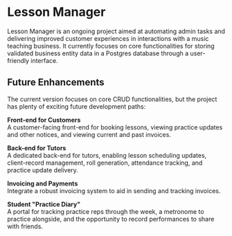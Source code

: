 # Lesson Manager
Lesson Manager is an ongoing project aimed at automating admin tasks and delivering improved customer experiences in interactions with a music teaching business. It currently focuses on core functionalities for storing validated business entity data in a Postgres database through a user-friendly interface.

## Future Enhancements
The current version focuses on core CRUD functionalities, but the project has plenty of exciting future development paths:

**Front-end for Customers**   
A customer-facing front-end for booking lessons, viewing practice updates and other notices, and viewing current and past invoices.

**Back-end for Tutors**   
A dedicated back-end for tutors, enabling lesson scheduling updates, client-record management, roll generation, attendance tracking, and practice update delivery.

**Invoicing and Payments**   
Integrate a robust invoicing system to aid in sending and tracking invoices.

**Student "Practice Diary"**   
A portal for tracking practice reps through the week, a metronome to practice alongside, and the opportunity to record performances to share with friends.
